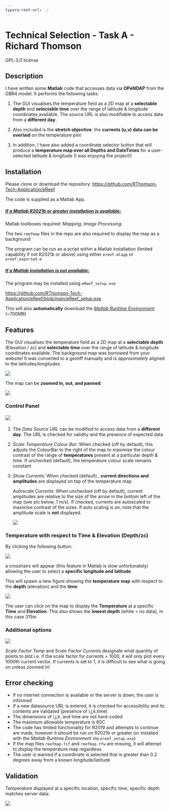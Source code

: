 ```yaml
---
typora-root-url: ./
---
```


# **Technical Selection - Task A - Richard Thomson**

GPL-3.0 license

## Description

I have written some **Matlab** code that accesses data via **OPeNDAP** from the GBR4 model. It performs the following tasks:

1. The GUI visualises the temperature field as a 2D map at a **selectable depth** and **selectable time** over the range of latitude & longitude coordinates available. The source URL is also modifiable to access data from a **different day**.

2. Also included is the **stretch objective**: the **currents (u,v) data can be overlaid** on the temperature plot

3. In addition, I have also added a coordinate selector button that will produce a **temperature map over all Depths and DateTimes** for a user-selected latitude & longitude (I was enjoying the project!)

   

## Installation

Please clone or download the repository: https://github.com/RThomson-Tech-Application/eReef

The code is supplied as a Matlab App. 

##### <u>If a Matlab R2021b or greater installation is available:</u>

Matlab toolboxes required: *Mapping*, *Image Processing*.

The two `reefmap` files in the repo are also required to display the map as a background

The program can be run as a script within a Matlab installation (limited capability if not R2021b or above) using either `ereef.mlapp` or `ereef_exported.m`

##### <u>If a Matlab installation is not available:</u>

The program may be installed using `eReef_setup.exe`

https://github.com/RThomson-Tech-Application/eReef/blob/main/eReef_setup.exe

This will also **automatically** download the *[Matlab Runtime Environment](https://au.mathworks.com/products/compiler/matlab-runtime.html)* (~700MB)



## Features

The GUI visualises the temperature field as a 2D map at a **selectable depth** (Elevation / zc) and **selectable time** over the range of latitude & longitude coordinates available. The background map was borrowed from your website! It was converted to a geotiff manually and is *approximately* aligned to the latitudes/longitudes.

![](/screenshots/mainGui.PNG)



The map can be **zoomed in, out, and panned**:

![](/screenshots/mapZoom.png)



### Control Panel

#### ![](/screenshots/controlPanel2.png)

1. The *Data Source URL* can be modified to access data from a **different day**. The URL is checked for validity and the presence of expected data

2. *Scale Temperature Colour Bar*: When checked (off by default), this adjusts the ColourBar to the right of the map to maximise the colour contrast of the range of **temperatures** present at a particular depth & time. If unchecked (default), the temperature colour scale remains constant

3. *Show Currents:* When checked (default) , **current directions and amplitudes** are displayed on top of the temperature map

   *Autoscale Currents:* When unchecked (off by default), current amplitudes are relative to the size of the arrow in the bottom left of the map (see pic below, 1 m/s). If checked, currents are autoscaled to maximise contrast of the sizes. If auto scaling is on, note that the amplitude scale is **not** displayed.

     ![](/screenshots/currentsScale.PNG)



### Temperature with respect to Time & Elevation (Depth/zc) 

By clicking the following button:

![](/screenshots/button.PNG)

a crosshairs will appear (this feature in Matlab is slow unfortunately) allowing the user to select a **specific longitude and latitude**.

This will spawn a new figure showing the **temperature** **map** with respect to the **depth** (elevation) and the **time**:

![](/screenshots/tempDepthTimeMap.PNG)

The user can click on the map to display the **Temperature** at a specific **Time** and **Elevation**. This also shows the **lowest depth** (white = no data), in this case 315m

### Additional options

![](/screenshots/scaleFactors.png)

*Scale Factor Temp* and *Scale Factor Currents* designate what quantity of points to plot i.e. if the scale factor for currents = 1000, it will only plot every 1000th current vector. If currents is set to 1, it is difficult to see what is going on unless zoomed in!



## Error checking

* If no internet connection is available or the server is down, the user is informed
* If a new datasource URL is entered, it is checked for accessibility and its contents are validated (presence of i,j,k,time)
* The dimensions of i,j,k, and time are not hard-coded
* The maximum allowable temperature is 60C
* The code has limited functionality for R2019 and attempts to continue are made, however it should be run on R2021b or greater (or installed with the *Matlab Runtime Environment* via `ereef_setup.exe`)
* If the map files `reefmap.tif` and `reefmap.tfw` are missing, it will attempt to display the temperature map regardless
* The user is warned if a coordinate is selected that is greater than 0.2 degrees away from a known longitude/latitude



## Validation

Temperature displayed at a specific location, specific time, specific depth matches server data:



![](/screenshots/validation.PNG)






